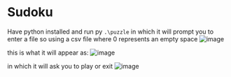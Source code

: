# Sudoku

Have python installed and run py ``.\puzzle`` in which it will prompt you to enter a file so using a csv file where 0 represents an empty space
![image](https://github.com/DEALSC/Sudoku/assets/83243290/bf254ca8-f82a-40fa-b8f3-d6a85e109d28)

this is what it will appear as:
![image](https://github.com/DEALSC/Sudoku/assets/83243290/c2a1513d-414f-4fdb-bb65-c427293e32af)

in which it will ask you to play or exit
![image](https://github.com/DEALSC/Sudoku/assets/83243290/d1e8acc3-ce66-4733-9ba8-abe7e33fef50)

